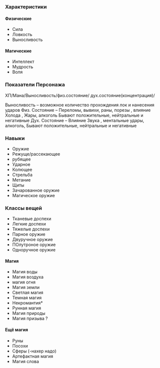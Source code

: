 ### Характеристики

#### Физические

* Сила 
* Ловкость
* Выносливость

#### Магические

* Интеллект
* Мудрость 
* Воля

### Показатели Персонажа

ХП/Мана/Выносливость/физ.состояние/ дух.состояние(концентрация)/

Выносливость – возможное количество прохождения лок и нанесения ударов
Физ. Состояние – Переломы, вывихи, раны, порезы , влияние  Холода , Жары,  алкоголь
Бывают положительные, нейтральные и негативные
Дух. Состояние – Влияние Звука , ментальные удары, алкоголь, 
Бывают положительные, нейтральные и негативные



### Навыки

* Оружие 
* Режуще/рассекающее
* рубящее
* Ударное
* Колющее
* Стрельба
* Метание
* Щиты
* Зачарованное оружие 
* Магическое оружие 

### Классы вещей

* Тканевые доспехи
* Легкие доспехи
* Тяжелые доспехи
* Парное оружие
* Двуручное оружие 
* ПОлутроное оружие
* Одноручное оружие 

#### Магия

* Магия воды
* Магия воздуха
* магия огня
* Магия земли
* Светлая магия
* Темная магия 
* Некромантия*
* Рунная магия 
* Магия природы 
* Магия призыва ? 

#### Ещё магия

* Руны
* Посохи 
* Сферы (-нахер надо) 
* Артефактная магия
* Магия слова 
